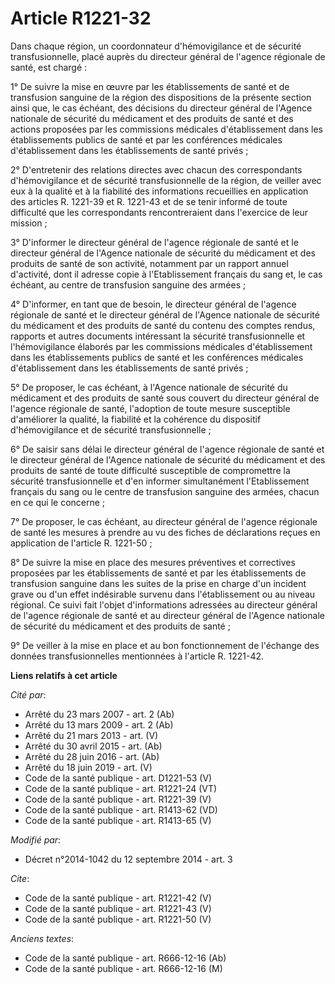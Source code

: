 # Article R1221-32

Dans chaque région, un coordonnateur d'hémovigilance et de sécurité transfusionnelle, placé auprès du directeur général de
l'agence régionale de santé, est chargé : 

1° De suivre la mise en œuvre par les établissements de santé et de transfusion sanguine de la région des dispositions de la
présente section ainsi que, le cas échéant, des décisions du directeur général de l'Agence nationale de sécurité du
médicament et des produits de santé et des actions proposées par les commissions médicales d'établissement dans les
établissements publics de santé et par les conférences médicales d'établissement dans les établissements de santé privés ; 

2° D'entretenir des relations directes avec chacun des correspondants d'hémovigilance et de sécurité transfusionnelle de la
région, de veiller avec eux à la qualité et à la fiabilité des informations recueillies en application des articles R.
1221-39 et R. 1221-43 et de se tenir informé de toute difficulté que les correspondants rencontreraient dans l'exercice de
leur mission ; 

3° D'informer le directeur général de l'agence régionale de santé et le directeur général de l'Agence nationale de sécurité
du médicament et des produits de santé de son activité, notamment par un rapport annuel d'activité, dont il adresse copie à
l'Etablissement français du sang et, le cas échéant, au centre de transfusion sanguine des armées ; 

4° D'informer, en tant que de besoin, le directeur général de l'agence régionale de santé et le directeur général de l'Agence
nationale de sécurité du médicament et des produits de santé du contenu des comptes rendus, rapports et autres documents
intéressant la sécurité transfusionnelle et l'hémovigilance élaborés par les commissions médicales d'établissement dans les
établissements publics de santé et les conférences médicales d'établissement dans les établissements de santé privés ; 

5° De proposer, le cas échéant, à l'Agence nationale de sécurité du médicament et des produits de santé sous couvert du
directeur général de l'agence régionale de santé, l'adoption de toute mesure susceptible d'améliorer la qualité, la fiabilité
et la cohérence du dispositif d'hémovigilance et de sécurité transfusionnelle ; 

6° De saisir sans délai le directeur général de l'agence régionale de santé et le directeur général de l'Agence nationale de
sécurité du médicament et des produits de santé de toute difficulté susceptible de compromettre la sécurité transfusionnelle
et d'en informer simultanément l'Etablissement français du sang ou le centre de transfusion sanguine des armées, chacun en ce
qui le concerne ; 

7° De proposer, le cas échéant, au directeur général de l'agence régionale de santé les mesures à prendre au vu des fiches de
déclarations reçues en application de l'article R. 1221-50 ; 

8° De suivre la mise en place des mesures préventives et correctives proposées par les établissements de santé et par les
établissements de transfusion sanguine dans les suites de la prise en charge d'un incident grave ou d'un effet indésirable
survenu dans l'établissement ou au niveau régional. Ce suivi fait l'objet d'informations adressées au directeur général de
l'agence régionale de santé et au directeur général de l'Agence nationale de sécurité du médicament et des produits de
santé ; 

9° De veiller à la mise en place et au bon fonctionnement de l'échange des données transfusionnelles mentionnées à l'article
R. 1221-42.

**Liens relatifs à cet article**

_Cité par_:

  - Arrêté du 23 mars 2007 - art. 2 (Ab)
  - Arrêté du 13 mars 2009 - art. 2 (Ab)
  - Arrêté du 21 mars 2013 - art. (V)
  - Arrêté du 30 avril 2015 - art. (Ab)
  - Arrêté du 28 juin 2016 - art. (Ab)
  - Arrêté du 18 juin 2019 - art. (V)
  - Code de la santé publique - art. D1221-53 (V)
  - Code de la santé publique - art. R1221-24 (VT)
  - Code de la santé publique - art. R1221-39 (V)
  - Code de la santé publique - art. R1413-62 (VD)
  - Code de la santé publique - art. R1413-65 (V)

_Modifié par_:

  - Décret n°2014-1042 du 12 septembre 2014 - art. 3

_Cite_:

  - Code de la santé publique - art. R1221-42 (V)
  - Code de la santé publique - art. R1221-43 (V)
  - Code de la santé publique - art. R1221-50 (V)

_Anciens textes_:

  - Code de la santé publique - art. R666-12-16 (Ab)
  - Code de la santé publique - art. R666-12-16 (M)
